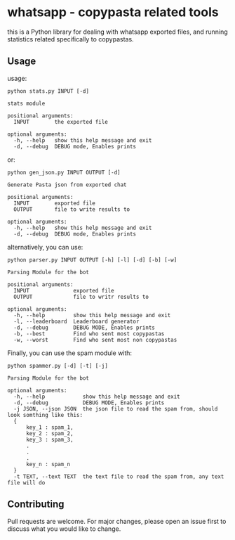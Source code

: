 # whatsapp - copypasta related tools

this is a Python library for dealing with whatsapp exported files, and running statistics related specifically to copypastas.


## Usage

usage: 
```
python stats.py INPUT [-d]

stats module

positional arguments:
  INPUT        the exported file

optional arguments:
  -h, --help   show this help message and exit
  -d, --debug  DEBUG mode, Enables prints
```
or:

```
python gen_json.py INPUT OUTPUT [-d]

Generate Pasta json from exported chat

positional arguments:
  INPUT        exported file
  OUTPUT       file to write results to

optional arguments:
  -h, --help   show this help message and exit
  -d, --debug  DEBUG mode, Enables prints
```

alternatively, you can use:
```
python parser.py INPUT OUTPUT [-h] [-l] [-d] [-b] [-w]

Parsing Module for the bot

positional arguments:
  INPUT              exported file
  OUTPUT             file to writr results to

optional arguments:
  -h, --help         show this help message and exit
  -l, --leaderboard  Leaderboard generator
  -d, --debug        DEBUG MODE, Enables prints
  -b, --best         Find who sent most copypastas
  -w, --worst        Find who sent most non copypastas
```

Finally, you can use the spam module with:
```
python spammer.py [-d] [-t] [-j]

Parsing Module for the bot

optional arguments:
  -h, --help            show this help message and exit
  -d, --debug           DEBUG MODE, Enables prints
  -j JSON, --json JSON  the json file to read the spam from, should look somthing like this:
  {
      key_1 : spam_1,
      key_2 : spam_2,
      key_3 : spam_3,
      .
      .
      .
      key_n : spam_n
  }
  -t TEXT, --text TEXT  the text file to read the spam from, any text file will do
```

## Contributing
Pull requests are welcome. For major changes, please open an issue first to discuss what you would like to change.

